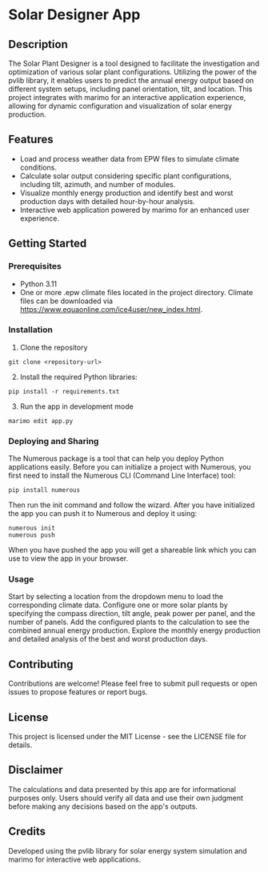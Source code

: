 # Solar Designer App

## Description

The Solar Plant Designer is a tool designed to facilitate the investigation and optimization of various solar plant configurations. Utilizing the power of the pvlib library, it enables users to predict the annual energy output based on different system setups, including panel orientation, tilt, and location. This project integrates with marimo for an interactive application experience, allowing for dynamic configuration and visualization of solar energy production.


## Features

- Load and process weather data from EPW files to simulate climate conditions.
- Calculate solar output considering specific plant configurations, including tilt, azimuth, and number of modules.
- Visualize monthly energy production and identify best and worst production days with detailed hour-by-hour analysis.
- Interactive web application powered by marimo for an enhanced user experience.

## Getting Started

### Prerequisites

- Python 3.11
- One or more .epw climate files located in the project directory. Climate files can be downloaded via https://www.equaonline.com/ice4user/new_index.html.

### Installation

1. Clone the repository
```shell
git clone <repository-url>
```

2. Install the required Python libraries:
```shell
pip install -r requirements.txt
```

3. Run the app in development mode
```shell
marimo edit app.py
```

### Deploying and Sharing
The Numerous package is a tool that can help you deploy Python applications easily. Before you can initialize a project with Numerous, you first need to install the Numerous CLI (Command Line Interface) tool:

```shell
pip install numerous
```

Then run the init command and follow the wizard. After you have initialized the app you can push it to Numerous and deploy it using:

```shell
numerous init
numerous push
```

When you have pushed the app you will get a shareable link which you can use to view the app in your browser.

### Usage
Start by selecting a location from the dropdown menu to load the corresponding climate data.
Configure one or more solar plants by specifying the compass direction, tilt angle, peak power per panel, and the number of panels.
Add the configured plants to the calculation to see the combined annual energy production.
Explore the monthly energy production and detailed analysis of the best and worst production days.

## Contributing
Contributions are welcome! Please feel free to submit pull requests or open issues to propose features or report bugs.

## License
This project is licensed under the MIT License - see the LICENSE file for details.

## Disclaimer
The calculations and data presented by this app are for informational purposes only. Users should verify all data and use their own judgment before making any decisions based on the app's outputs.

## Credits
Developed using the pvlib library for solar energy system simulation and marimo for interactive web applications.